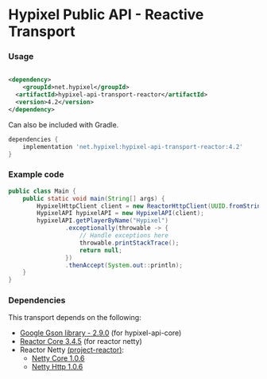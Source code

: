Hypixel Public API - Reactive Transport
======

### Usage

```xml

<dependency>
    <groupId>net.hypixel</groupId>
  <artifactId>hypixel-api-transport-reactor</artifactId>
  <version>4.2</version>
</dependency>
```

Can also be included with Gradle.

```gradle
dependencies {
    implementation 'net.hypixel:hypixel-api-transport-reactor:4.2'
}
```

### Example code

```java
public class Main {
    public static void main(String[] args) {
        HypixelHttpClient client = new ReactorHttpClient(UUID.fromString("your-api-key-here"));
        HypixelAPI hypixelAPI = new HypixelAPI(client);
        hypixelAPI.getPlayerByName("Hypixel")
                .exceptionally(throwable -> {
                    // Handle exceptions here
                    throwable.printStackTrace();
                    return null;
                })
                .thenAccept(System.out::println);
    }
}
```

### Dependencies

This transport depends on the following:

* [Google Gson library - 2.9.0](https://mvnrepository.com/artifact/com.google.code.gson/gson) (for hypixel-api-core)
* [Reactor Core 3.4.5](https://mvnrepository.com/artifact/io.projectreactor/reactor-core) (for reactor netty)
* Reactor Netty [(project-reactor)](https://projectreactor.io/docs):
    * [Netty Core 1.0.6](https://mvnrepository.com/artifact/io.projectreactor.netty/reactor-netty-core)
    * [Netty Http 1.0.6](https://mvnrepository.com/artifact/io.projectreactor.netty/reactor-netty-http)